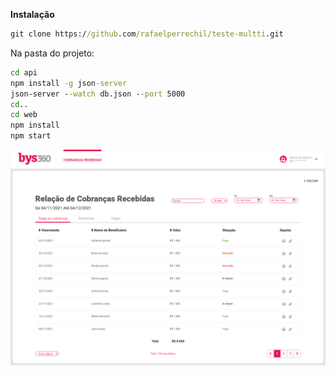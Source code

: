 **Instalação**

```cmd
git clone https://github.com/rafaelperrechil/teste-multti.git
```
Na pasta do projeto:
```cmd
cd api
npm install -g json-server
json-server --watch db.json --port 5000
cd..
cd web
npm install
npm start
```

![Tela projeto](https://github.com/rafaelperrechil/teste-multti/blob/main/web/public/assets/images/tela.png?raw=true)